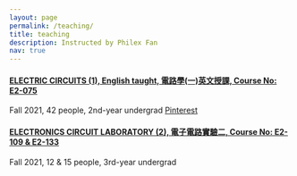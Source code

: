 ```yaml
---
layout: page
permalink: /teaching/
title: teaching
description: Instructed by Philex Fan
nav: true
---
```


#### <a href="#"> ELECTRIC CIRCUITS (1), English taught, 電路學(一)英文授課, Course No: E2-075 </a>

<p>Fall 2021, 42 people, 2nd-year undergrad <a href="https://www.pinterest.com" target="blank">Pinterest</a></p>

<p>  </p>


#### <a href="#"> ELECTRONICS CIRCUIT LABORATORY (2), 電子電路實驗二, Course No: E2-109 & E2-133 </a>

<p>Fall 2021, 12 & 15 people, 3rd-year undergrad</p>

<p>  </p>